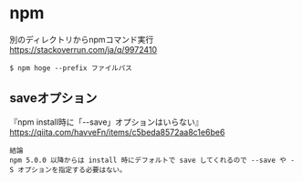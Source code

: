 # npm
別のディレクトリからnpmコマンド実行  
https://stackoverrun.com/ja/q/9972410

```
$ npm hoge --prefix ファイルパス
```

## saveオプション
『npm install時に「--save」オプションはいらない』  
https://qiita.com/havveFn/items/c5beda8572aa8c1e6be6

```
結論
npm 5.0.0 以降からは install 時にデフォルトで save してくれるので --save や -S オプションを指定する必要はない。
```